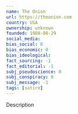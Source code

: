 ```yaml
---
name: The Onion
url: https://theonion.com
country: USA
ownership: unknown
founded: 1988-08-29
social_media:
bias_social: 0
bias_economic: 0
bias_ideological:
fact_sourcing: -1
fact_editorial: -1
subj_pseudoscience: 0
subj_conspiracy: 0
subj_message: -1
tags: [satire]
---
```


Description
